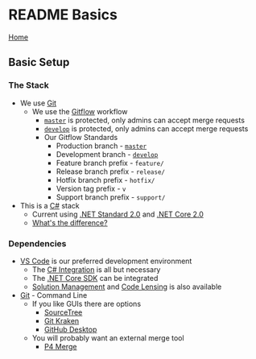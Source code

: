 # README Basics

[Home](/README.md)

## Basic Setup

### The Stack

* We use [Git](https://www.codecademy.com/courses/learn-git/lessons/git-workflow)
    * We use the [Gitflow](https://www.atlassian.com/git/tutorials/comparing-workflows/gitflow-workflow) workflow
        * [`master`](https://github.com/mrlunchbox777/StandardDot/tree/master) is protected, only admins can accept merge requests
        * [`develop`](https://github.com/mrlunchbox777/StandardDot/tree/develop) is protected, only admins can accept merge requests
        * Our Gitflow Standards
            * Production branch - [`master`](https://github.com/mrlunchbox777/StandardDot/tree/master)
            * Development branch - [`develop`](https://github.com/mrlunchbox777/StandardDot/tree/develop)
            * Feature branch prefix - `feature/`
            * Release branch prefix - `release/`
            * Hotfix branch prefix - `hotfix/`
            * Version tag prefix - `v`
            * Support branch prefix - `support/`
* This is a [C#](https://www.tutorialspoint.com/csharp/index.htm) stack
    * Current using [.NET Standard 2.0](https://docs.microsoft.com/en-us/dotnet/standard/whats-new/whats-new-in-dotnet-standard?tabs=csharp#whats-new-in-the-net-standard-20) and [.NET Core 2.0](https://docs.microsoft.com/en-us/dotnet/core/whats-new/)
    * [What's the difference?](https://msdn.microsoft.com/en-us/magazine/mt842506.aspx)

### Dependencies

* [VS Code](https://code.visualstudio.com/) is our preferred development environment
    * The [C# Integration](https://github.com/OmniSharp/omnisharp-vscode) is all but necessary
    * The [.NET Core SDK](https://github.com/matijarmk/dotnet-core-commands) can be integrated
    * [Solution Management](https://github.com/fernandoescolar/vscode-solution-explorer) and [Code Lensing](https://github.com/eamodio/vscode-gitlens) is also available
* [Git](https://git-scm.com/downloads) - Command Line
    * If you like GUIs there are options
        * [SourceTree](https://www.sourcetreeapp.com/)
        * [Git Kraken](https://www.gitkraken.com/)
        * [GitHub Desktop](https://desktop.github.com/)
    * You will probably want an external merge tool
        * [P4 Merge](https://www.perforce.com/downloads/visual-merge-tool)
